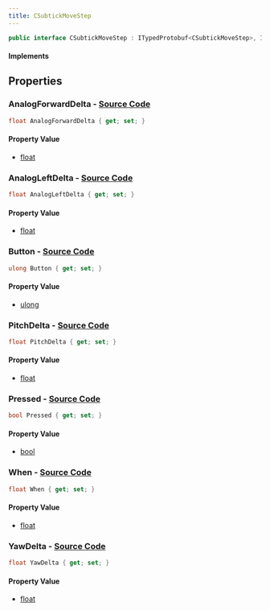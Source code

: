 ```yaml
---
title: CSubtickMoveStep
---
```


```csharp
public interface CSubtickMoveStep : ITypedProtobuf<CSubtickMoveStep>, INativeHandle
```

#### Implements

## Properties

### **AnalogForwardDelta** - [Source Code](https://github.com/swiftly-solution/swiftlys2/blob/main/managed/src/SwiftlyS2.Generated/Protobufs/Interfaces/CSubtickMoveStep.cs#L22)

```csharp
float AnalogForwardDelta { get; set; }
```

#### Property Value

- [float](https://learn.microsoft.com/dotnet/api/system.single)

### **AnalogLeftDelta** - [Source Code](https://github.com/swiftly-solution/swiftlys2/blob/main/managed/src/SwiftlyS2.Generated/Protobufs/Interfaces/CSubtickMoveStep.cs#L25)

```csharp
float AnalogLeftDelta { get; set; }
```

#### Property Value

- [float](https://learn.microsoft.com/dotnet/api/system.single)

### **Button** - [Source Code](https://github.com/swiftly-solution/swiftlys2/blob/main/managed/src/SwiftlyS2.Generated/Protobufs/Interfaces/CSubtickMoveStep.cs#L13)

```csharp
ulong Button { get; set; }
```

#### Property Value

- [ulong](https://learn.microsoft.com/dotnet/api/system.uint64)

### **PitchDelta** - [Source Code](https://github.com/swiftly-solution/swiftlys2/blob/main/managed/src/SwiftlyS2.Generated/Protobufs/Interfaces/CSubtickMoveStep.cs#L28)

```csharp
float PitchDelta { get; set; }
```

#### Property Value

- [float](https://learn.microsoft.com/dotnet/api/system.single)

### **Pressed** - [Source Code](https://github.com/swiftly-solution/swiftlys2/blob/main/managed/src/SwiftlyS2.Generated/Protobufs/Interfaces/CSubtickMoveStep.cs#L16)

```csharp
bool Pressed { get; set; }
```

#### Property Value

- [bool](https://learn.microsoft.com/dotnet/api/system.boolean)

### **When** - [Source Code](https://github.com/swiftly-solution/swiftlys2/blob/main/managed/src/SwiftlyS2.Generated/Protobufs/Interfaces/CSubtickMoveStep.cs#L19)

```csharp
float When { get; set; }
```

#### Property Value

- [float](https://learn.microsoft.com/dotnet/api/system.single)

### **YawDelta** - [Source Code](https://github.com/swiftly-solution/swiftlys2/blob/main/managed/src/SwiftlyS2.Generated/Protobufs/Interfaces/CSubtickMoveStep.cs#L31)

```csharp
float YawDelta { get; set; }
```

#### Property Value

- [float](https://learn.microsoft.com/dotnet/api/system.single)

